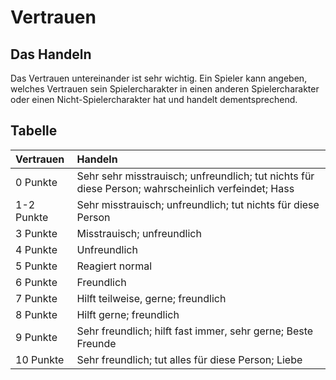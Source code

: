 # Vertrauen

## Das Handeln

Das Vertrauen untereinander ist sehr wichtig. Ein Spieler kann angeben, welches Vertrauen sein Spielercharakter in einen anderen Spielercharakter oder einen Nicht-Spielercharakter hat und handelt dementsprechend.

## Tabelle

| Vertrauen | Handeln |
| :--- | :--- |
| 0 Punkte | Sehr sehr misstrauisch; unfreundlich; tut nichts für diese Person; wahrscheinlich verfeindet; Hass |
| 1-2 Punkte | Sehr misstrauisch; unfreundlich; tut nichts für diese Person |
| 3 Punkte | Misstrauisch; unfreundlich |
| 4 Punkte | Unfreundlich |
| 5 Punkte | Reagiert normal |
| 6 Punkte | Freundlich |
| 7 Punkte | Hilft teilweise, gerne; freundlich |
| 8 Punkte | Hilft gerne; freundlich |
| 9 Punkte | Sehr freundlich; hilft fast immer, sehr gerne; Beste Freunde |
| 10 Punkte | Sehr freundlich; tut alles für diese Person; Liebe |

